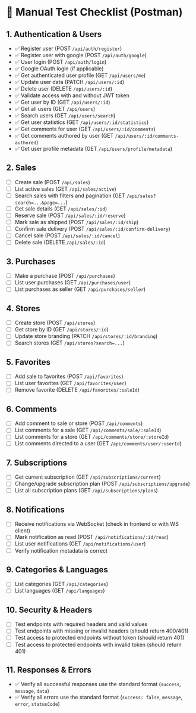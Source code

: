 # 📝 Manual Test Checklist (Postman)

## 1. Authentication & Users
- ✅ Register user (POST `/api/auth/register`)
- ✅ Register user with google (POST `/api/auth/google`)
- ✅ User login (POST `/api/auth/login`)
- ✅ Google OAuth login (if applicable)
- ✅ Get authenticated user profile (GET `/api/users/me`)
- ✅ Update user data (PATCH `/api/users/:id`)
- ✅ Delete user (DELETE `/api/users/:id`)
- ✅ Validate access with and without JWT token
- ✅ Get user by ID (GET `/api/users/:id`)
- ✅ Get all users (GET `/api/users`)
- ✅ Search users (GET `/api/users/search`)
- ✅ Get user statistics (GET `/api/users/:id/statistics`)
- ✅ Get comments for user (GET `/api/users/:id/comments`)
- ✅ Get comments authored by user (GET `/api/users/:id/comments-authored`)
- ✅ Get user profile metadata (GET `/api/users/profile/metadata`)

## 2. Sales
- [ ] Create sale (POST `/api/sales`)
- [ ] List active sales (GET `/api/sales/active`)
- [ ] Search sales with filters and pagination (GET `/api/sales?search=...&page=...`)
- [ ] Get sale details (GET `/api/sales/:id`)
- [ ] Reserve sale (POST `/api/sales/:id/reserve`)
- [ ] Mark sale as shipped (POST `/api/sales/:id/ship`)
- [ ] Confirm sale delivery (POST `/api/sales/:id/confirm-delivery`)
- [ ] Cancel sale (POST `/api/sales/:id/cancel`)
- [ ] Delete sale (DELETE `/api/sales/:id`)

## 3. Purchases
- [ ] Make a purchase (POST `/api/purchases`)
- [ ] List user purchases (GET `/api/purchases/user`)
- [ ] List purchases as seller (GET `/api/purchases/seller`)

## 4. Stores
- [ ] Create store (POST `/api/stores`)
- [ ] Get store by ID (GET `/api/stores/:id`)
- [ ] Update store branding (PATCH `/api/stores/:id/branding`)
- [ ] Search stores (GET `/api/stores?search=...`)

## 5. Favorites
- [ ] Add sale to favorites (POST `/api/favorites`)
- [ ] List user favorites (GET `/api/favorites/user`)
- [ ] Remove favorite (DELETE `/api/favorites/:saleId`)

## 6. Comments
- [ ] Add comment to sale or store (POST `/api/comments`)
- [ ] List comments for a sale (GET `/api/comments/sale/:saleId`)
- [ ] List comments for a store (GET `/api/comments/store/:storeId`)
- [ ] List comments directed to a user (GET `/api/comments/user/:userId`)

## 7. Subscriptions
- [ ] Get current subscription (GET `/api/subscriptions/current`)
- [ ] Change/upgrade subscription plan (POST `/api/subscriptions/upgrade`)
- [ ] List all subscription plans (GET `/api/subscriptions/plans`)

## 8. Notifications
- [ ] Receive notifications via WebSocket (check in frontend or with WS client)
- [ ] Mark notification as read (POST `/api/notifications/:id/read`)
- [ ] List user notifications (GET `/api/notifications/user`)
- [ ] Verify notification metadata is correct

## 9. Categories & Languages
- [ ] List categories (GET `/api/categories`)
- [ ] List languages (GET `/api/languages`)

## 10. Security & Headers
- [ ] Test endpoints with required headers and valid values
- [ ] Test endpoints with missing or invalid headers (should return 400/401)
- [ ] Test access to protected endpoints without token (should return 401)
- [ ] Test access to protected endpoints with invalid token (should return 401)

## 11. Responses & Errors
- ✅ Verify all successful responses use the standard format (`success`, `message`, `data`)
- ✅ Verify all errors use the standard format (`success: false`, `message`, `error`, `statusCode`) 